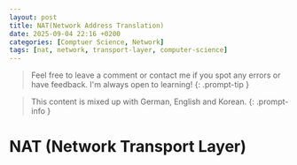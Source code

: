 ```yaml
---
layout: post
title: NAT(Network Address Translation)
date: 2025-09-04 22:16 +0200
categories: [Comptuer Science, Network]
tags: [nat, network, transport-layer, computer-science]
---
```


> Feel free to leave a comment or contact me if you spot any errors or have feedback. I'm always open to learning!
{: .prompt-tip }

> This content is mixed up with German, English and Korean.
{: .prompt-info }


# NAT (Network Transport Layer)

